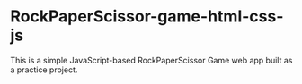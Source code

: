 # RockPaperScissor-game-html-css-js
This is a simple JavaScript-based RockPaperScissor Game web app built as a practice project.
